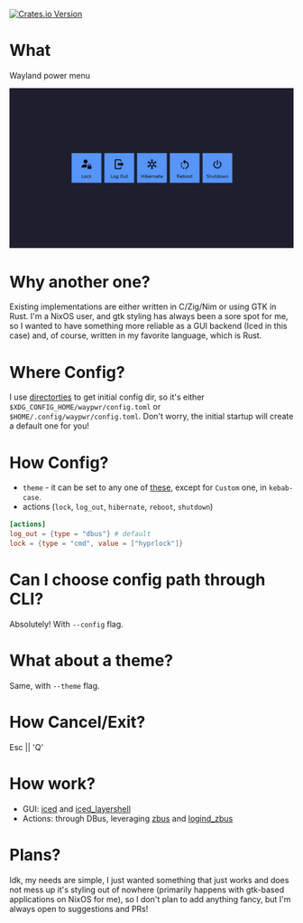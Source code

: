 [![Crates.io Version](https://img.shields.io/crates/v/waypwr)](https://crates.io/crates/waypwr)

# What
Wayland power menu

![Screenshot](./assets/screenshot.png)

# Why another one?
Existing implementations are either written in C/Zig/Nim or using GTK in Rust.
I'm a NixOS user, and gtk styling has always been a sore spot for me, so I wanted to have
something more reliable as a GUI backend (Iced in this case) and, of course, written in my
favorite language, which is Rust.

# Where Config?
I use [directorties](https://docs.rs/directories/latest/directories/) to get initial config dir, so it's either
`$XDG_CONFIG_HOME/waypwr/config.toml` or `$HOME/.config/waypwr/config.toml`.
Don't worry, the initial startup will create a default one for you!

# How Config?
- `theme` - it can be set to any one of [these](https://docs.rs/iced/latest/iced/enum.Theme.html),
except for `Custom` one, in `kebab-case`.
- actions (`lock`, `log_out`, `hibernate`, `reboot`, `shutdown`)
```toml
[actions]
log_out = {type = "dbus"} # default
lock = {type = "cmd", value = ["hyprlock"]}
```

# Can I choose config path through CLI?
Absolutely! With `--config` flag.

# What about a theme?
Same, with `--theme` flag.

# How Cancel/Exit?
Esc || 'Q'

# How work?
- GUI: [iced](https://docs.rs/iced/latest/iced/) and [iced_layershell](https://docs.rs/iced_layershell/latest/iced_layershell/)
- Actions: through DBus, leveraging [zbus](https://docs.rs/zbus/latest/zbus/) and
[logind_zbus](https://docs.rs/logind-zbus/latest/logind_zbus/)

# Plans?
Idk, my needs are simple, I just wanted something that just works and does not mess up it's styling out of nowhere
(primarily happens with gtk-based applications on NixOS for me), so I don't plan to add anything fancy, but I'm always open to suggestions and PRs!
